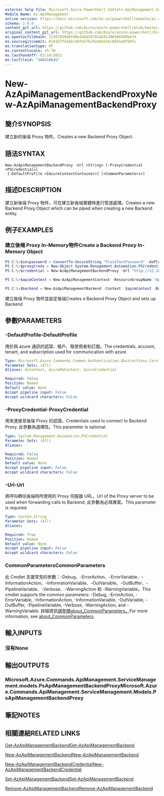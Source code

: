 ```yaml
---
external help file: Microsoft.Azure.PowerShell.Cmdlets.ApiManagement.ServiceManagement.dll-Help.xml
Module Name: Az.ApiManagement
online version: https://docs.microsoft.com/en-us/powershell/module/az.apimanagement/new-azapimanagementbackendproxy
schema: 2.0.0
content_git_url: https://github.com/Azure/azure-powershell/blob/master/src/ApiManagement/ApiManagement/help/New-AzApiManagementBackendProxy.md
original_content_git_url: https://github.com/Azure/azure-powershell/blob/master/src/ApiManagement/ApiManagement/help/New-AzApiManagementBackendProxy.md
ms.openlocfilehash: 2230785968fd0e2d84587914641390306948bef4
ms.sourcegitcommit: 0c61b7f42dec507e576c92e0a516c6655e9f50fc
ms.translationtype: MT
ms.contentlocale: zh-TW
ms.lasthandoff: 02/14/2021
ms.locfileid: "100410645"
---
```

# <span data-ttu-id="7d01a-101">New-AzApiManagementBackendProxy</span><span class="sxs-lookup"><span data-stu-id="7d01a-101">New-AzApiManagementBackendProxy</span></span>

## <span data-ttu-id="7d01a-102">簡介</span><span class="sxs-lookup"><span data-stu-id="7d01a-102">SYNOPSIS</span></span>
<span data-ttu-id="7d01a-103">建立新的後端 Proxy 物件。</span><span class="sxs-lookup"><span data-stu-id="7d01a-103">Creates a new Backend Proxy Object.</span></span>

## <span data-ttu-id="7d01a-104">語法</span><span class="sxs-lookup"><span data-stu-id="7d01a-104">SYNTAX</span></span>

```
New-AzApiManagementBackendProxy -Url <String> [-ProxyCredential <PSCredential>]
 [-DefaultProfile <IAzureContextContainer>] [<CommonParameters>]
```

## <span data-ttu-id="7d01a-105">描述</span><span class="sxs-lookup"><span data-stu-id="7d01a-105">DESCRIPTION</span></span>
<span data-ttu-id="7d01a-106">建立新後端 Proxy 物件，可在建立新後端實體時進行管道處理。</span><span class="sxs-lookup"><span data-stu-id="7d01a-106">Creates a new Backend Proxy Object which can be piped when creating a new Backend entity.</span></span>

## <span data-ttu-id="7d01a-107">例子</span><span class="sxs-lookup"><span data-stu-id="7d01a-107">EXAMPLES</span></span>

### <span data-ttu-id="7d01a-108">建立後端 Proxy In-Memory物件</span><span class="sxs-lookup"><span data-stu-id="7d01a-108">Create a Backend Proxy In-Memory Object</span></span>
```powershell
PS C:\>$secpassword = ConvertTo-SecureString "PlainTextPassword" -AsPlainText -Force
PS C:\>$proxyCreds = New-Object System.Management.Automation.PSCredential ("foo", $secpassword)
PS C:\>$credential = New-AzApiManagementBackendProxy -Url "http://12.168.1.1:8080" -ProxyCredential $proxyCreds

PS C:\>$apimContext = New-AzApiManagementContext -ResourceGroupName "Api-Default-WestUS" -ServiceName "contoso"

PS C:\>$backend = New-AzApiManagementBackend -Context  $apimContext -BackendId 123 -Url 'https://contoso.com/awesomeapi' -Protocol http -Title "first backend" -SkipCertificateChainValidation $true -Proxy $credential -Description "backend with proxy server"
```

<span data-ttu-id="7d01a-109">建立後端 Proxy 物件並設定後端</span><span class="sxs-lookup"><span data-stu-id="7d01a-109">Creates a Backend Proxy Object and sets up Backend</span></span>

## <span data-ttu-id="7d01a-110">參數</span><span class="sxs-lookup"><span data-stu-id="7d01a-110">PARAMETERS</span></span>

### <span data-ttu-id="7d01a-111">-DefaultProfile</span><span class="sxs-lookup"><span data-stu-id="7d01a-111">-DefaultProfile</span></span>
<span data-ttu-id="7d01a-112">用於與 azure 通訊的認證、帳戶、租使用者和訂閱。</span><span class="sxs-lookup"><span data-stu-id="7d01a-112">The credentials, account, tenant, and subscription used for communication with azure.</span></span>

```yaml
Type: Microsoft.Azure.Commands.Common.Authentication.Abstractions.Core.IAzureContextContainer
Parameter Sets: (All)
Aliases: AzContext, AzureRmContext, AzureCredential

Required: False
Position: Named
Default value: None
Accept pipeline input: False
Accept wildcard characters: False
```

### <span data-ttu-id="7d01a-113">-ProxyCredential</span><span class="sxs-lookup"><span data-stu-id="7d01a-113">-ProxyCredential</span></span>
<span data-ttu-id="7d01a-114">用來連接至後端 Proxy 的認證。</span><span class="sxs-lookup"><span data-stu-id="7d01a-114">Credentials used to connect to Backend Proxy.</span></span> <span data-ttu-id="7d01a-115">此參數為選擇性。</span><span class="sxs-lookup"><span data-stu-id="7d01a-115">This parameter is optional.</span></span>

```yaml
Type: System.Management.Automation.PSCredential
Parameter Sets: (All)
Aliases:

Required: False
Position: Named
Default value: None
Accept pipeline input: False
Accept wildcard characters: False
```

### <span data-ttu-id="7d01a-116">-Url</span><span class="sxs-lookup"><span data-stu-id="7d01a-116">-Url</span></span>
<span data-ttu-id="7d01a-117">將呼叫轉往後端時所使用的 Proxy 伺服器 URL。</span><span class="sxs-lookup"><span data-stu-id="7d01a-117">Url of the Proxy server to be used when forwarding calls to Backend.</span></span>
<span data-ttu-id="7d01a-118">此參數為必填專案。</span><span class="sxs-lookup"><span data-stu-id="7d01a-118">This parameter is required.</span></span>

```yaml
Type: System.String
Parameter Sets: (All)
Aliases:

Required: True
Position: Named
Default value: None
Accept pipeline input: False
Accept wildcard characters: False
```

### <span data-ttu-id="7d01a-119">CommonParameters</span><span class="sxs-lookup"><span data-stu-id="7d01a-119">CommonParameters</span></span>
<span data-ttu-id="7d01a-120">此 Cmdlet 支援常見的參數：-Debug、-ErrorAction、-ErrorVariable、-InformationAction、-InformationVariable、-OutVariable、-OutBuffer、-PipelineVariable、-Verbose、-WarningAction 和 -WarningVariable。</span><span class="sxs-lookup"><span data-stu-id="7d01a-120">This cmdlet supports the common parameters: -Debug, -ErrorAction, -ErrorVariable, -InformationAction, -InformationVariable, -OutVariable, -OutBuffer, -PipelineVariable, -Verbose, -WarningAction, and -WarningVariable.</span></span> <span data-ttu-id="7d01a-121">詳細資訊[請參閱about_CommonParameters。](https://go.microsoft.com/fwlink/?LinkID=113216)</span><span class="sxs-lookup"><span data-stu-id="7d01a-121">For more information, see [about_CommonParameters](https://go.microsoft.com/fwlink/?LinkID=113216).</span></span>

## <span data-ttu-id="7d01a-122">輸入</span><span class="sxs-lookup"><span data-stu-id="7d01a-122">INPUTS</span></span>

### <span data-ttu-id="7d01a-123">沒有</span><span class="sxs-lookup"><span data-stu-id="7d01a-123">None</span></span>

## <span data-ttu-id="7d01a-124">輸出</span><span class="sxs-lookup"><span data-stu-id="7d01a-124">OUTPUTS</span></span>

### <span data-ttu-id="7d01a-125">Microsoft.Azure.Commands.ApiManagement.ServiceManagement.models.PsApiManagementBackendProxy</span><span class="sxs-lookup"><span data-stu-id="7d01a-125">Microsoft.Azure.Commands.ApiManagement.ServiceManagement.Models.PsApiManagementBackendProxy</span></span>

## <span data-ttu-id="7d01a-126">筆記</span><span class="sxs-lookup"><span data-stu-id="7d01a-126">NOTES</span></span>

## <span data-ttu-id="7d01a-127">相關連結</span><span class="sxs-lookup"><span data-stu-id="7d01a-127">RELATED LINKS</span></span>

[<span data-ttu-id="7d01a-128">Get-AzApiManagementBackend</span><span class="sxs-lookup"><span data-stu-id="7d01a-128">Get-AzApiManagementBackend</span></span>](./Get-AzApiManagementBackend.md)

[<span data-ttu-id="7d01a-129">New-AzApiManagementBackend</span><span class="sxs-lookup"><span data-stu-id="7d01a-129">New-AzApiManagementBackend</span></span>](./New-AzApiManagementBackend.md)

[<span data-ttu-id="7d01a-130">New-AzApiManagementBackendCredential</span><span class="sxs-lookup"><span data-stu-id="7d01a-130">New-AzApiManagementBackendCredential</span></span>](./New-AzApiManagementBackendCredential.md)

[<span data-ttu-id="7d01a-131">Set-AzApiManagementBackend</span><span class="sxs-lookup"><span data-stu-id="7d01a-131">Set-AzApiManagementBackend</span></span>](./Set-AzApiManagementBackend.md)

[<span data-ttu-id="7d01a-132">Remove-AzApiManagementBackend</span><span class="sxs-lookup"><span data-stu-id="7d01a-132">Remove-AzApiManagementBackend</span></span>](./Remove-AzApiManagementBackend.md)

